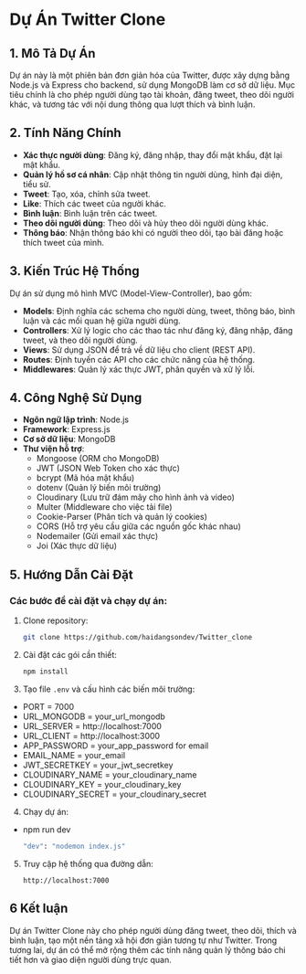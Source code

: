 # Dự Án Twitter Clone

## 1. Mô Tả Dự Án

Dự án này là một phiên bản đơn giản hóa của Twitter, được xây dựng bằng Node.js và Express cho backend, sử dụng MongoDB làm cơ sở dữ liệu. Mục tiêu chính là cho phép người dùng tạo tài khoản, đăng tweet, theo dõi người khác, và tương tác với nội dung thông qua lượt thích và bình luận.

## 2. Tính Năng Chính

- **Xác thực người dùng**: Đăng ký, đăng nhập, thay đổi mật khẩu, đặt lại mật khẩu.
- **Quản lý hồ sơ cá nhân**: Cập nhật thông tin người dùng, hình đại diện, tiểu sử.
- **Tweet**: Tạo, xóa, chỉnh sửa tweet.
- **Like**: Thích các tweet của người khác.
- **Bình luận**: Bình luận trên các tweet.
- **Theo dõi người dùng**: Theo dõi và hủy theo dõi người dùng khác.
- **Thông báo**: Nhận thông báo khi có người theo dõi, tạo bài đăng hoặc thích tweet của mình.

## 3. Kiến Trúc Hệ Thống

Dự án sử dụng mô hình MVC (Model-View-Controller), bao gồm:

- **Models**: Định nghĩa các schema cho người dùng, tweet, thông báo, bình luận và các mối quan hệ giữa người dùng.
- **Controllers**: Xử lý logic cho các thao tác như đăng ký, đăng nhập, đăng tweet, và theo dõi người dùng.
- **Views**: Sử dụng JSON để trả về dữ liệu cho client (REST API).
- **Routes**: Định tuyến các API cho các chức năng của hệ thống.
- **Middlewares**: Quản lý xác thực JWT, phân quyền và xử lý lỗi.

## 4. Công Nghệ Sử Dụng

- **Ngôn ngữ lập trình**: Node.js
- **Framework**: Express.js
- **Cơ sở dữ liệu**: MongoDB
- **Thư viện hỗ trợ**:
  - Mongoose (ORM cho MongoDB)
  - JWT (JSON Web Token cho xác thực)
  - bcrypt (Mã hóa mật khẩu)
  - dotenv (Quản lý biến môi trường)
  - Cloudinary (Lưu trữ đám mây cho hình ảnh và video)
  - Multer (Middleware cho việc tải file)
  - Cookie-Parser (Phân tích và quản lý cookies)
  - CORS (Hỗ trợ yêu cầu giữa các nguồn gốc khác nhau)
  - Nodemailer (Gửi email xác thực)
  - Joi (Xác thực dữ liệu)

## 5. Hướng Dẫn Cài Đặt

### Các bước để cài đặt và chạy dự án:
1. Clone repository:
   ```bash
   git clone https://github.com/haidangsondev/Twitter_clone
   ```
2. Cài đặt các gói cần thiết:
   ```bash
   npm install
   ```
3. Tạo file `.env` và cấu hình các biến môi trường:
- PORT = 7000
- URL_MONGODB = your_url_mongodb
- URL_SERVER = http://localhost:7000
- URL_CLIENT =  http://localhost:3000
- APP_PASSWORD = your_app_password for email 
- EMAIL_NAME = your_email
- JWT_SECRETKEY = your_jwt_secretkey
- CLOUDINARY_NAME = your_cloudinary_name
- CLOUDINARY_KEY = your_cloudinary_key
- CLOUDINARY_SECRET = your_cloudinary_secret

4. Chạy dự án:
- npm run dev
   ```bash
   "dev": "nodemon index.js"
   ```
5. Truy cập hệ thống qua đường dẫn:
   ```
   http://localhost:7000
   ```
## 6 Kết luận
Dự án Twitter Clone này cho phép người dùng đăng tweet, theo dõi, thích và bình luận, tạo một nền tảng xã hội đơn giản tương tự như Twitter. Trong tương lai, dự án có thể mở rộng thêm các tính năng quản lý thông báo chi tiết hơn và giao diện người dùng trực quan.
